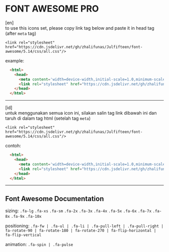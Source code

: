 # **FONT AWESOME PRO**  

[en]  
to use this icons set, please copy link tag below and paste it in head tag (after `meta` tag)  
```
<link rel="stylesheet" href="https://cdn.jsdelivr.net/gh/zhalifunas/Julfifteen/font-awesome/5.14/css/all.css"/>
```

example:  
~~~html
  <html>
    <head>
      <meta content='width=device-width,initial-scale=1.0,minimum-scale=1,maximum-scale=1' name='viewport'/>
      <link rel="stylesheet" href="https://cdn.jsdelivr.net/gh/zhalifunas/Julfifteen/font-awesome/5.14/css/all.css"/>
    </head>
  </html>
~~~

---

[id]  
untuk menggunakan semua icon ini, silakan salin tag link dibawah ini dan taruh di dalam tag html (setelah tag `meta`)  
```
<link rel="stylesheet" href="https://cdn.jsdelivr.net/gh/zhalifunas/Julfifteen/font-awesome/5.14/css/all.css"/>
```

contoh:  
~~~html
  <html>
    <head>
      <meta content='width=device-width,initial-scale=1.0,minimum-scale=1,maximum-scale=1' name='viewport'/>
      <link rel="stylesheet" href="https://cdn.jsdelivr.net/gh/zhalifunas/Julfifteen/font-awesome/5.14/css/all.css"/>
    </head>
  </html>
~~~

---

## Font Awesome Documentation  
sizing: `.fa-lg` `.fa-xs` `.fa-sm` `.fa-2x` `.fa-3x` `.fa-4x` `.fa-5x` `.fa-6x` `.fa-7x` `.fa-8x` `.fa-9x` `.fa-10x`  

positioning: `.fa-fw | .fa-ul | .fa-li | .fa-pull-left | .fa-pull-right | fa-rotate-90 | fa-rotate-180 | fa-rotate-270 | fa-flip-horizontal | fa-flip-vertical`

animation: `.fa-spin | .fa-pulse`

